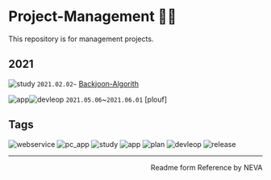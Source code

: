 # Project-Management 👩‍💻

This repository is for management projects.

## 2021
![study](https://img.shields.io/badge/-study-grey)
`2021.02.02~` [Backjoon-Algorith](https://github.com/PororiLi/Backjoon-Algorithm)

![app](https://img.shields.io/badge/-app-grey)![devleop](https://img.shields.io/badge/-develop-green)
`2021.05.06`~`2021.06.01` [plouf]




## Tags

![webservice](https://img.shields.io/badge/service-web-yellow)
![pc_app](https://img.shields.io/badge/application-window-9cf)
![study](https://img.shields.io/badge/-study-grey)
![app](https://img.shields.io/badge/-app-grey)
![plan](https://img.shields.io/badge/-plan-blue)
![devleop](https://img.shields.io/badge/-develop-green)
![release](https://img.shields.io/badge/-release-brightgreen)






---
<div style="text-align: right" color="gray">Readme form Reference by NEVA</div>



